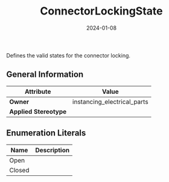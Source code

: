 ﻿---
title: ConnectorLockingState
toc: false
type: specs
date: "2024-01-08"
draft: false
specification: VEC
version: 2.1.0
documentType: "Recommendation"
elementType: Class
classes:
  - ConnectorLockingState
menu_name: vec-2.1.0
---
<p> Defines the valid states for the connector locking.      </p>

## General Information

| Attribute               | Value |
|-------------------------|-------|
| **Owner**               | instancing_electrical_parts |
| **Applied Stereotype**  |   |

## Enumeration Literals
| Name          | **Description** |
|---------------|-----------------|
| Open |  |
| Closed |  |
